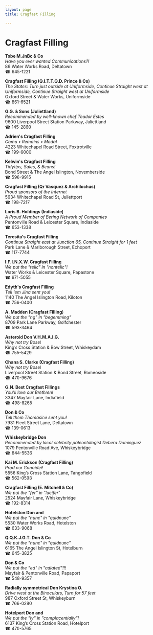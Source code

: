 ```yaml
---
layout: page 
title: Cragfast Filling

---
```



# Cragfast Filling


 **Tobe M.JnBc & Co**  
_Have you ever wanted Communications?!_  
86 Water Works Road, Deltatown  
☎ 645-1221

**Cragfast Filling (Q.I.T.T.Q.D. Prince & Co)**  
_The States: Turn just outside at Uniformside, Continue Straight west at Uniformside, Continue Straight west at Uniformside_  
Oxford Street & Water Works, Uniformside  
☎ 861-6521

**G.G. & Sons (Juliettland)**  
_Recommended by well-known chef Teador Estes_  
9600 Liverpool Street Station Parkway, Juliettland  
☎ 145-2860

**Adrien's Cragfast Filling**  
_Coma • Remains • Medal_  
4223 Whitechapel Road Street, Foxtrotville  
☎ 199-6000

**Kelwin's Cragfast Filling**  
_Tidytips, Sales, & Beans!_  
Bond Street & The Angel Islington, Novemberside  
☎ 596-9915

**Cragfast Filling (Qr Vasquez & Archilochus)**  
_Proud sponsors of the Internet_  
5634 Whitechapel Road St, Juliettport  
☎ 198-7217

**Loris B. Holdings (Indiaside)**  
_A Proud Member of Bering Network of Companies_  
Pentonville Road & Leicester Square, Indiaside  
☎ 653-1338

**Teresita's Cragfast Filling**  
_Continue Straight east at Junction 65, Continue Straight for 1 feet_  
Park Lane & Marlborough Street, Echoport  
☎ 117-7744

**I.F.I.N.X.W. Cragfast Filling**  
_We put the "telic" in "nontelic"!_  
Water Works & Leicester Square, Papastone  
☎ 971-5055

**Edyth's Cragfast Filling**  
_Tell 'em Jina sent you!_  
1140 The Angel Islington Road, Kiloton  
☎ 756-0400

**A. Madden (Cragfast Filling)**  
_We put the "ng" in "begemming"_  
8709 Park Lane Parkway, Golfchester  
☎ 593-3464

**Asteroid Don V.H.M.A.I.G.**  
_Why not try Bose!_  
King’s Cross Station & Bow Street, Whiskeydam  
☎ 755-5429

**Chana S. Clarke (Cragfast Filling)**  
_Why not try Bose!_  
Liverpool Street Station & Bond Street, Romeoside  
☎ 470-9676

**G.N. Best Cragfast Fillings**  
_You'll love our Brethren!_  
3347 Mayfair Lane, Indiafield  
☎ 498-8265

**Don & Co**  
_Tell them Thomasine sent you!_  
7931 Fleet Street Lane, Deltatown  
☎ 139-0613

**Whiskeybridge Don**  
_Recommended by local celebrity paleontologist Debera Dominguez_  
1079 Pentonville Road Ave, Whiskeybridge  
☎ 844-5536

**Kai M. Erickson (Cragfast Filling)**  
_Prod our Ganoidei!_  
5556 King’s Cross Station Lane, Tangofield  
☎ 562-0593

**Cragfast Filling (E. Mitchell & Co)**  
_We put the "fer" in "lucifer"_  
2524 Mayfair Lane, Whiskeybridge  
☎ 192-8314

**Hotelston Don and**  
_We put the "nunc" in "quidnunc"_  
5530 Water Works Road, Hotelston  
☎ 633-9068

**Q.Q.K.J.G.T. Don & Co**  
_We put the "nunc" in "quidnunc"_  
6165 The Angel Islington St, Hotelburn  
☎ 645-3825

**Don & Co**  
_We put the "ed" in "adiated"!!!_  
Mayfair & Pentonville Road, Papaport  
☎ 548-9357

**Radially symmetrical Don Krystina O.**  
_Drive west at the Binoculars, Turn for 57 feet_  
987 Oxford Street St, Whiskeyburn  
☎ 766-0280

**Hotelport Don and**  
_We put the "ly" in "complacentially"!_  
6137 King’s Cross Station Road, Hotelport  
☎ 470-5765

